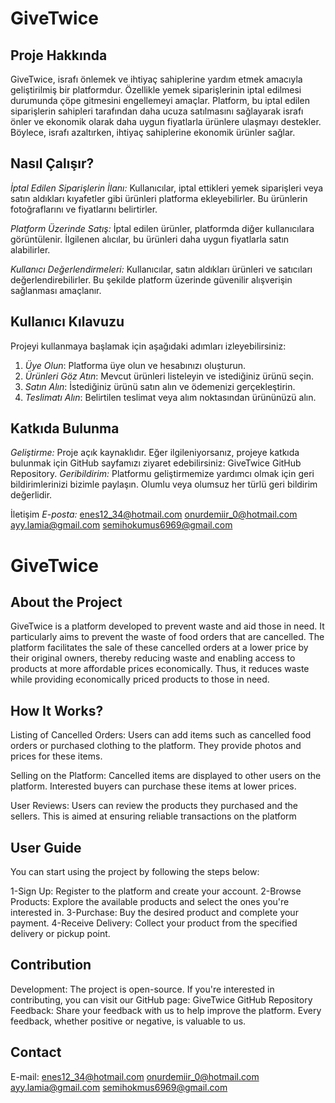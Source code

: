 # GiveTwice

## Proje Hakkında
GiveTwice, israfı önlemek ve ihtiyaç sahiplerine yardım etmek amacıyla geliştirilmiş bir platformdur. Özellikle yemek siparişlerinin iptal edilmesi durumunda çöpe gitmesini engellemeyi amaçlar. Platform, bu iptal edilen siparişlerin sahipleri tarafından daha ucuza satılmasını sağlayarak israfı önler ve ekonomik olarak daha uygun fiyatlarla ürünlere ulaşmayı destekler. Böylece, israfı azaltırken, ihtiyaç sahiplerine ekonomik ürünler sağlar.
## Nasıl Çalışır?
*İptal Edilen Siparişlerin İlanı:* Kullanıcılar, iptal ettikleri yemek siparişleri veya satın aldıkları kıyafetler gibi ürünleri platforma ekleyebilirler. Bu ürünlerin fotoğraflarını ve fiyatlarını belirtirler.

*Platform Üzerinde Satış:* İptal edilen ürünler, platformda diğer kullanıcılara görüntülenir. İlgilenen alıcılar, bu ürünleri daha uygun fiyatlarla satın alabilirler.

*Kullanıcı Değerlendirmeleri:* Kullanıcılar, satın aldıkları ürünleri ve satıcıları değerlendirebilirler. Bu şekilde platform üzerinde güvenilir alışverişin sağlanması amaçlanır.
## Kullanıcı Kılavuzu

Projeyi kullanmaya başlamak için aşağıdaki adımları izleyebilirsiniz:

1. *Üye Olun*: Platforma üye olun ve hesabınızı oluşturun.
2. *Ürünleri Göz Atın*: Mevcut ürünleri listeleyin ve istediğiniz ürünü seçin.
3. *Satın Alın*: İstediğiniz ürünü satın alın ve ödemenizi gerçekleştirin.
4. *Teslimatı Alın*: Belirtilen teslimat veya alım noktasından ürününüzü alın.

## Katkıda Bulunma
*Geliştirme:* Proje açık kaynaklıdır. Eğer ilgileniyorsanız, projeye katkıda bulunmak için GitHub sayfamızı ziyaret edebilirsiniz: GiveTwice GitHub Repository.
*Geribildirim:* Platformu geliştirmemize yardımcı olmak için geri bildirimlerinizi bizimle paylaşın. Olumlu veya olumsuz her türlü geri bildirim değerlidir.

İletişim
*E-posta:*
enes12_34@hotmail.com
onurdemiir_0@hotmail.com
ayy.lamia@gmail.com
semihokumus6969@gmail.com



 




# GiveTwice

## About the Project
GiveTwice is a platform developed to prevent waste and aid those in need. It particularly aims to prevent the waste of food orders that are cancelled. The platform facilitates the sale of these cancelled orders at a lower price by their original owners, thereby reducing waste and enabling access to products at more affordable prices economically. Thus, it reduces waste while providing economically priced products to those in need.

## How It Works?
Listing of Cancelled Orders: Users can add items such as cancelled food orders or purchased clothing to the platform. They provide photos and prices for these items.

Selling on the Platform: Cancelled items are displayed to other users on the platform. Interested buyers can purchase these items at lower prices.

User Reviews: Users can review the products they purchased and the sellers. This is aimed at ensuring reliable transactions on the platform

## User Guide
You can start using the project by following the steps below:

1-Sign Up: Register to the platform and create your account.
2-Browse Products: Explore the available products and select the ones you're interested in.
3-Purchase: Buy the desired product and complete your payment.
4-Receive Delivery: Collect your product from the specified delivery or pickup point.
## Contribution
Development: The project is open-source. If you're interested in contributing, you can visit our GitHub page: GiveTwice GitHub Repository
Feedback: Share your feedback with us to help improve the platform. Every feedback, whether positive or negative, is valuable to us.
## Contact
E-mail:
enes12_34@hotmail.com
onurdemiir_0@hotmail.com
ayy.lamia@gmail.com
semihokmus6969@gmail.com 
